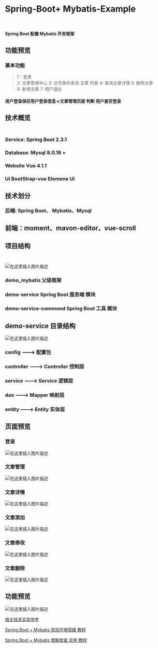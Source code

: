 # Spring-Boot+ Mybatis-Example <br> <br>


#### Spring Boot 配置 Mybatis 开发框架

## 功能预览

### 基本功能
>1：登录  
>2: 文章管理中心 
>3: 分页条件查询 文章 列表
>4: 查询文章详情
>5: 删除文章
>6: 新增文章
>7: 用户退出

#### 用户登录保存用户登录信息->文章管理页面 判断 用户是否登录

## 技术概览<br> <br>

### Service: Spring Boot 2.3.1
### Database: Mysql 8.0.18 +
### Website Vue 4.1.1
### Ui BootStrap-vue Elemene UI

## 技术划分

### 后端: Spring Boot、 Mybatis、Mysql
## 前端：moment、mavon-editor、vue-scroll

## 项目结构 <br> <br>

![在这里插入图片描述](https://img-blog.csdnimg.cn/20200702162647192.png?x-oss-process=image/watermark,type_ZmFuZ3poZW5naGVpdGk,shadow_10,text_aHR0cHM6Ly9ibG9nLmNzZG4ubmV0L0ZvcmV2ZXJCYW5h,size_16,color_FFFFFF,t_70)


### demo_mybatis 父级框架
### demo-service Spring Boot 服务端 模块
### demo-service-commond Spring Boot 工具 模块

## demo-service 目录结构

![在这里插入图片描述](https://img-blog.csdnimg.cn/20200702163052832.png?x-oss-process=image/watermark,type_ZmFuZ3poZW5naGVpdGk,shadow_10,text_aHR0cHM6Ly9ibG9nLmNzZG4ubmV0L0ZvcmV2ZXJCYW5h,size_16,color_FFFFFF,t_70)

### config ---> 配置包
### controller ---> Controller 控制层
### service ---> Service 逻辑层
### dao ---> Mapper 映射层
### entity ---> Entity 实体层


## 页面预览

### 登录

![在这里插入图片描述](https://img-blog.csdnimg.cn/20200702164125135.png?x-oss-process=image/watermark,type_ZmFuZ3poZW5naGVpdGk,shadow_10,text_aHR0cHM6Ly9ibG9nLmNzZG4ubmV0L0ZvcmV2ZXJCYW5h,size_16,color_FFFFFF,t_70)

### 文章管理

![在这里插入图片描述](https://img-blog.csdnimg.cn/20200702164048190.png?x-oss-process=image/watermark,type_ZmFuZ3poZW5naGVpdGk,shadow_10,text_aHR0cHM6Ly9ibG9nLmNzZG4ubmV0L0ZvcmV2ZXJCYW5h,size_16,color_FFFFFF,t_70)

### 文章详情

![在这里插入图片描述](https://img-blog.csdnimg.cn/2020070216422283.png?x-oss-process=image/watermark,type_ZmFuZ3poZW5naGVpdGk,shadow_10,text_aHR0cHM6Ly9ibG9nLmNzZG4ubmV0L0ZvcmV2ZXJCYW5h,size_16,color_FFFFFF,t_70)


### 文章添加

![在这里插入图片描述](https://img-blog.csdnimg.cn/20200702164603893.png?x-oss-process=image/watermark,type_ZmFuZ3poZW5naGVpdGk,shadow_10,text_aHR0cHM6Ly9ibG9nLmNzZG4ubmV0L0ZvcmV2ZXJCYW5h,size_16,color_FFFFFF,t_70)

### 文章修改

![在这里插入图片描述](https://img-blog.csdnimg.cn/20200702164651616.png?x-oss-process=image/watermark,type_ZmFuZ3poZW5naGVpdGk,shadow_10,text_aHR0cHM6Ly9ibG9nLmNzZG4ubmV0L0ZvcmV2ZXJCYW5h,size_16,color_FFFFFF,t_70)

### 文章删除

![在这里插入图片描述](https://img-blog.csdnimg.cn/20200702164724771.png?x-oss-process=image/watermark,type_ZmFuZ3poZW5naGVpdGk,shadow_10,text_aHR0cHM6Ly9ibG9nLmNzZG4ubmV0L0ZvcmV2ZXJCYW5h,size_16,color_FFFFFF,t_70)


## 功能预览

![在这里插入图片描述](https://img-blog.csdnimg.cn/20200702174416887.gif)
<br>
 
[相关技术实现参考](https://blog.csdn.net/ForeverBana)

[Spring Boot + Mybatis 项目环境搭建 教程](https://blog.csdn.net/ForeverBana/article/details/107088720)

[Spring Boot + Mybatis 增删改查 实例 教程](https://blog.csdn.net/ForeverBana/article/details/107091660) 


